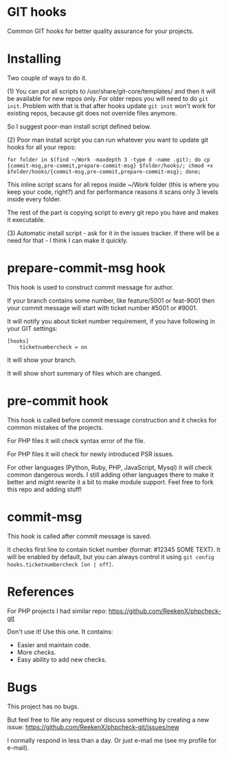# GIT hooks

Common GIT hooks for better quality assurance for your projects.

# Installing

Two couple of ways to do it.

(1) You can put all scripts to /usr/share/git-core/templates/ and then
it will be available for new repos only. For older repos you will need to
do `git init`. Problem with that is that after hooks update `git init` won't
work for existing repos, because git does not override files anymore.

So I suggest poor-man install script defined below.

(2) Poor man install script you can run whatever you want to update git hooks
for all your repos:

    for folder in $(find ~/Work -maxdepth 3 -type d -name .git); do cp {commit-msg,pre-commit,prepare-commit-msg} $folder/hooks/; chmod +x $folder/hooks/{commit-msg,pre-commit,prepare-commit-msg}; done;

This inline script scans for all repos inside ~/Work folder (this is where you keep
your code, right?) and for performance reasons it scans only 3 levels inside every folder.

The rest of the part is copying script to every git repo you have and makes it executable.

(3) Automatic install script - ask for it in the issues tracker. If there will be a need
for that - I think I can make it quickly.

# prepare-commit-msg hook

This hook is used to construct commit message for author.

If your branch contains some number, like feature/5001 or feat-9001 then your commit message
will start with ticket number #5001 or #9001.

It will notify you about ticket number requirement, if you have following in your GIT settings:

    [hooks]
        ticketnumbercheck = on

It will show your branch.

It will show short summary of files which are changed.

# pre-commit hook

This hook is called before commit message construction and it checks for common mistakes of the projects.

For PHP files it will check syntax error of the file.

For PHP files it will check for newly introduced PSR issues.

For other languages (Python, Ruby, PHP, JavaScript, Mysql) it will check common dangerous words. I still
adding other languages there to make it better and might rewrite it a bit to make module support. Feel
free to fork this repo and adding stuff!

# commit-msg

This hook is called after commit message is saved.

It checks first line to contain ticket number (format: #12345 SOME TEXT). It will be enabled by default,
but you can always control it using `git config hooks.ticketnumbercheck [on | off]`.

# References

For PHP projects I had similar repo: https://github.com/ReekenX/phpcheck-git

Don't use it! Use this one. It contains:

* Easier and maintain code.
* More checks.
* Easy ability to add new checks.

# Bugs

This project has no bugs.

But feel free to file any request or discuss something by creating a new issue: https://github.com/ReekenX/phpcheck-git/issues/new

I normally respond in less than a day. Or just e-mail me (see my profile for e-mail).
